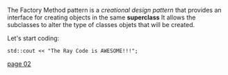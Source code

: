 The Factory Method pattern is a *creational design pattern* that provides an interface for creating objects in the same **superclass**
It allows the subclasses to alter the type of classes objets that will be created.

Let's start coding:

```
std::cout << "The Ray Code is AWESOME!!!";
```


[page 02](./page02.md)





